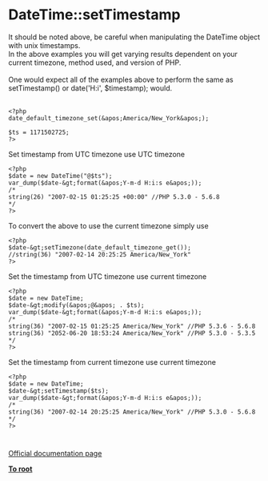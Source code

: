 # DateTime::setTimestamp



It should be noted above, be careful when manipulating the DateTime object with unix timestamps.<br>In the above examples you will get varying results dependent on your current timezone, method used, and version of PHP.<br><br>One would expect all of the examples above to perform the same as setTimestamp() or date(&apos;H:i&apos;, $timestamp); would.<br><br>

```
<?php
date_default_timezone_set(&apos;America/New_York&apos;);

$ts = 1171502725;
?>
```


Set timestamp from UTC timezone use UTC timezone


```
<?php
$date = new DateTime("@$ts"); 
var_dump($date-&gt;format(&apos;Y-m-d H:i:s e&apos;));
/*
string(26) "2007-02-15 01:25:25 +00:00" //PHP 5.3.0 - 5.6.8
*/
?>
```


To convert the above to use the current timezone simply use


```
<?php
$date-&gt;setTimezone(date_default_timezone_get());
//string(36) "2007-02-14 20:25:25 America/New_York"
?>
```


Set the timestamp from UTC timezone use current timezone


```
<?php
$date = new DateTime;
$date-&gt;modify(&apos;@&apos; . $ts); 
var_dump($date-&gt;format(&apos;Y-m-d H:i:s e&apos;));
/*
string(36) "2007-02-15 01:25:25 America/New_York" //PHP 5.3.6 - 5.6.8
string(36) "2052-06-20 18:53:24 America/New_York" //PHP 5.3.0 - 5.3.5
*/
?>
```


Set the timestamp from current timezone use current timezone


```
<?php
$date = new DateTime;
$date-&gt;setTimestamp($ts); 
var_dump($date-&gt;format(&apos;Y-m-d H:i:s e&apos;));
/*
string(36) "2007-02-14 20:25:25 America/New_York" //PHP 5.3.0 - 5.6.8
*/
?>
```
  

#

[Official documentation page](https://www.php.net/manual/en/datetime.settimestamp.php)

**[To root](/README.md)**